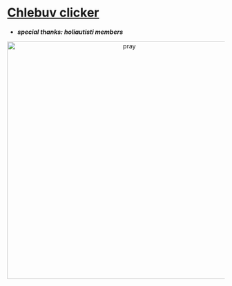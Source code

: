 # __[Chlebuv clicker](http://chlebovy.kundy.cloud/)__

- ***special thanks: holiautisti members***





<p align="center">
    <img width="550" src="http://chleba.negr.cloud/imgs/pray.jpg" alt="pray">
</p>